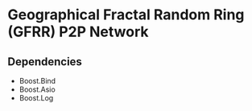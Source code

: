 # Geographical Fractal Random Ring (GFRR) P2P Network

## Dependencies
- Boost.Bind
- Boost.Asio
- Boost.Log